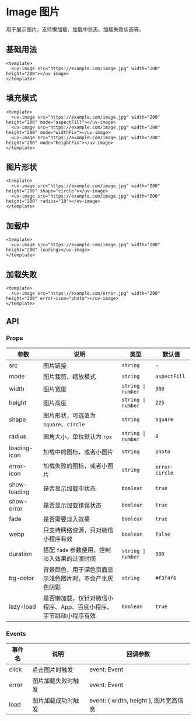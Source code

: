 # Image 图片

用于展示图片，支持懒加载、加载中状态、加载失败状态等。

## 基础用法

```vue
<template>
  <uv-image src="https://example.com/image.jpg" width="200" height="200"></uv-image>
</template>
```

## 填充模式

```vue
<template>
  <uv-image src="https://example.com/image.jpg" width="200" height="200" mode="aspectFill"></uv-image>
  <uv-image src="https://example.com/image.jpg" width="200" height="200" mode="widthFix"></uv-image>
  <uv-image src="https://example.com/image.jpg" width="200" height="200" mode="heightFix"></uv-image>
</template>
```

## 图片形状

```vue
<template>
  <uv-image src="https://example.com/image.jpg" width="200" height="200" shape="circle"></uv-image>
  <uv-image src="https://example.com/image.jpg" width="200" height="200" radius="10"></uv-image>
</template>
```

## 加载中

```vue
<template>
  <uv-image src="https://example.com/image.jpg" width="200" height="200" loading></uv-image>
</template>
```

## 加载失败

```vue
<template>
  <uv-image src="https://example.com/error.jpg" width="200" height="200" error-icon="photo"></uv-image>
</template>
```

## API

### Props

| 参数 | 说明 | 类型 | 默认值 |
|------|------|------|------|
| src | 图片链接 | `string` | - |
| mode | 图片裁剪、缩放模式 | `string` | `aspectFill` |
| width | 图片宽度 | `string \| number` | `300` |
| height | 图片高度 | `string \| number` | `225` |
| shape | 图片形状，可选值为 `square`、`circle` | `string` | `square` |
| radius | 圆角大小，单位默认为 `rpx` | `string \| number` | `0` |
| loading-icon | 加载中的图标，或者小图片 | `string` | `photo` |
| error-icon | 加载失败的图标，或者小图片 | `string` | `error-circle` |
| show-loading | 是否显示加载中状态 | `boolean` | `true` |
| show-error | 是否显示加载错误状态 | `boolean` | `true` |
| fade | 是否需要淡入效果 | `boolean` | `true` |
| webp | 只支持网络资源，只对微信小程序有效 | `boolean` | `false` |
| duration | 搭配 `fade` 参数使用，控制淡入效果的过渡时间 | `string \| number` | `500` |
| bg-color | 背景颜色，用于深色页面显示浅色图片时，不会产生灰色阴影 | `string` | `#f3f4f6` |
| lazy-load | 是否懒加载，仅针对微信小程序、App、百度小程序、字节跳动小程序有效 | `boolean` | `true` |

### Events

| 事件名 | 说明 | 回调参数 |
|------|------|------|
| click | 点击图片时触发 | event: Event |
| error | 图片加载失败时触发 | event: Event |
| load | 图片加载成功时触发 | event: { width, height }, 图片宽高信息 | 